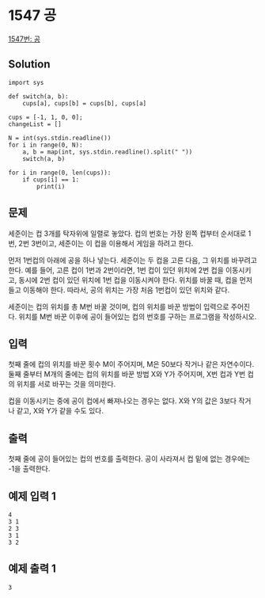 # 1547 공

[1547번: 공](https://www.acmicpc.net/problem/1547)

## Solution

    import sys
    
    def switch(a, b):
        cups[a], cups[b] = cups[b], cups[a]
    
    cups = [-1, 1, 0, 0];
    changeList = []
    
    N = int(sys.stdin.readline())
    for i in range(0, N):
        a, b = map(int, sys.stdin.readline().split(" "))
        switch(a, b)
    
    for i in range(0, len(cups)):
        if cups[i] == 1:
            print(i)


## 문제

세준이는 컵 3개를 탁자위에 일렬로 놓았다. 컵의 번호는 가장 왼쪽 컵부터 순서대로 1번, 2번 3번이고, 세준이는 이 컵을 이용해서 게임을 하려고 한다.

먼저 1번컵의 아래에 공을 하나 넣는다. 세준이는 두 컵을 고른 다음, 그 위치를 바꾸려고 한다. 예를 들어, 고른 컵이 1번과 2번이라면, 1번 컵이 있던 위치에 2번 컵을 이동시키고, 동시에 2번 컵이 있던 위치에 1번 컵을 이동시켜야 한다. 위치를 바꿀 때, 컵을 먼저 들고 이동해야 한다. 따라서, 공의 위치는 가장 처음 1번컵이 있던 위치와 같다.

세준이는 컵의 위치를 총 M번 바꿀 것이며, 컵의 위치를 바꾼 방법이 입력으로 주어진다. 위치를 M번 바꾼 이후에 공이 들어있는 컵의 번호를 구하는 프로그램을 작성하시오.

## 입력

첫째 줄에 컵의 위치를 바꾼 횟수 M이 주어지며, M은 50보다 작거나 같은 자연수이다. 둘째 줄부터 M개의 줄에는 컵의 위치를 바꾼 방법 X와 Y가 주어지며, X번 컵과 Y번 컵의 위치를 서로 바꾸는 것을 의미한다.

컵을 이동시키는 중에 공이 컵에서 빠져나오는 경우는 없다. X와 Y의 값은 3보다 작거나 같고, X와 Y가 같을 수도 있다.

## 출력

첫째 줄에 공이 들어있는 컵의 번호를 출력한다. 공이 사라져서 컵 밑에 없는 경우에는 -1을 출력한다.

## 예제 입력 1

    4
    3 1
    2 3
    3 1
    3 2

## 예제 출력 1

    3